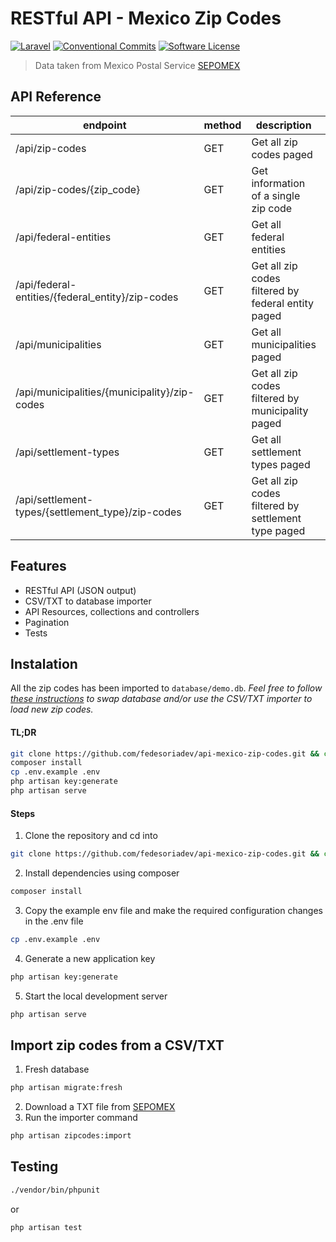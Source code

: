 # RESTful API - Mexico Zip Codes
[![Laravel](https://img.shields.io/badge/laravel-9-blue.svg?style=for-the-badge)](https://laravel.com)
[![Conventional Commits](https://img.shields.io/badge/Conventional%20Commits-1.0.0-blue.svg?style=for-the-badge)](https://conventionalcommits.org)
[![Software License](https://img.shields.io/badge/license-MIT-brightgreen.svg?style=for-the-badge)](/LICENSE)

> Data taken from Mexico Postal Service [SEPOMEX][download]

## API Reference
| **endpoint**                                      | **method** | **description**                                      | **example**                                    |
|---------------------------------------------------|------------|------------------------------------------------------|------------------------------------------------|
| /api/zip-codes                                    | GET        | Get all zip codes paged                              | /api/zip-codes                                 |
| /api/zip-codes/{zip_code}                         | GET        | Get information of a single zip code                 | /api/zip-codes/56400                           |
| /api/federal-entities                             | GET        | Get all federal entities                             | /api/federal-entities                          |
| /api/federal-entities/{federal_entity}/zip-codes  | GET        | Get all zip codes filtered by federal entity paged   | /api/federal-entities/aguascalientes/zip-codes |
| /api/municipalities                               | GET        | Get all municipalities paged                         | /api/municipalities                            |
| /api/municipalities/{municipality}/zip-codes      | GET        | Get all zip codes filtered by municipality paged     | /api/municipalities/AZCAPOTZALCO/zip-codes     |
| /api/settlement-types                             | GET        | Get all settlement types paged                       | /api/settlement-types                          |
| /api/settlement-types/{settlement_type}/zip-codes | GET        | Get all zip codes filtered by settlement type paged  | /api/settlement-types/aeropuerto/zip-codes     |

## Features
+ RESTful API (JSON output)
+ CSV/TXT to database importer
+ API Resources, collections and controllers
+ Pagination
+ Tests

## Instalation
All the zip codes has been imported to `database/demo.db`. 
_Feel free to follow [these instructions](#import-zip-codes-from-a-csvtxt) to swap database and/or use the CSV/TXT importer to load new zip codes._

#### TL;DR

```bash
git clone https://github.com/fedesoriadev/api-mexico-zip-codes.git && cd api-mexico-zip-codes
composer install
cp .env.example .env
php artisan key:generate
php artisan serve
```

#### Steps

1. Clone the repository and cd into
```bash
git clone https://github.com/fedesoriadev/api-mexico-zip-codes.git && cd api-mexico-zip-codes
```
2. Install dependencies using composer
```bash
composer install
```
3. Copy the example env file and make the required configuration changes in the .env file
```bash
cp .env.example .env
```
4. Generate a new application key
```bash
php artisan key:generate
```
5. Start the local development server
```bash
php artisan serve
```

## Import zip codes from a CSV/TXT
1. Fresh database
```bash
php artisan migrate:fresh
```
2. Download a TXT file from [SEPOMEX][download]
3. Run the importer command
```bash
php artisan zipcodes:import
```


## Testing

```bash
./vendor/bin/phpunit
```
or
```bash
php artisan test
```

[download]: https://www.correosdemexico.gob.mx/SSLServicios/ConsultaCP/CodigoPostal_Exportar.aspx 
